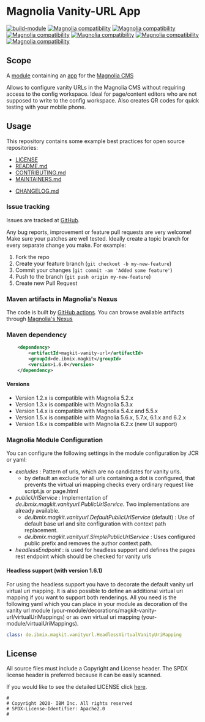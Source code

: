 # Magnolia Vanity-URL App

[![build-module](https://github.com/IBM/magkit-vanity-url/actions/workflows/build.yaml/badge.svg)](https://github.com/IBM/magkit-vanity-url/actions/workflows/build.yaml) 
[![Magnolia compatibility](https://img.shields.io/badge/magnolia-5.4-brightgreen.svg)](https://www.magnolia-cms.com)
[![Magnolia compatibility](https://img.shields.io/badge/magnolia-5.5-brightgreen.svg)](https://www.magnolia-cms.com)
[![Magnolia compatibility](https://img.shields.io/badge/magnolia-5.6-brightgreen.svg)](https://www.magnolia-cms.com)
[![Magnolia compatibility](https://img.shields.io/badge/magnolia-5.7-brightgreen.svg)](https://www.magnolia-cms.com)
[![Magnolia compatibility](https://img.shields.io/badge/magnolia-6.1-brightgreen.svg)](https://www.magnolia-cms.com)
[![Magnolia compatibility](https://img.shields.io/badge/magnolia-6.2-brightgreen.svg)](https://www.magnolia-cms.com)

## Scope

A [module](https://documentation.magnolia-cms.com/display/DOCS/Modules) containing an [app](https://documentation.magnolia-cms.com/display/DOCS/Apps) for the [Magnolia CMS](http://www.magnolia-cms.com)

Allows to configure vanity URLs in the Magnolia CMS without requiring access to the config workspace. Ideal for page/content editors who are not supposed to write to the config workspace. Also creates QR codes for quick testing with your mobile phone.

## Usage

This repository contains some example best practices for open source repositories:

* [LICENSE](LICENSE)
* [README.md](README.md)
* [CONTRIBUTING.md](CONTRIBUTING.md)
* [MAINTAINERS.md](MAINTAINERS.md)
<!-- A Changelog allows you to track major changes and things that happen, https://github.com/github-changelog-generator/github-changelog-generator can help automate the process -->
* [CHANGELOG.md](CHANGELOG.md)

### Issue tracking

Issues are tracked at [GitHub](https://github.com/IBM/magkit-vanity-url/issues).

Any bug reports, improvement or feature pull requests are very welcome! 
Make sure your patches are well tested. Ideally create a topic branch for every separate change you make. 
For example:

1. Fork the repo
2. Create your feature branch (`git checkout -b my-new-feature`)
3. Commit your changes (`git commit -am 'Added some feature'`)
4. Push to the branch (`git push origin my-new-feature`)
5. Create new Pull Request

### Maven artifacts in Magnolia's Nexus

The code is built by [GitHub actions](https://github.com/IBM/magkit-vanity-url/actions/workflows/build.yaml).
You can browse available artifacts through [Magnolia's Nexus](https://nexus.magnolia-cms.com/#nexus-search;quick~magkit-vanity-url)

### Maven dependency

```xml
    <dependency>
        <artifactId>magkit-vanity-url</artifactId>
        <groupId>de.ibmix.magkit</groupId>
        <version>1.6.0</version>
    </dependency>
```

#### Versions

* Version 1.2.x is compatible with Magnolia 5.2.x
* Version 1.3.x is compatible with Magnolia 5.3.x
* Version 1.4.x is compatible with Magnolia 5.4.x and 5.5.x
* Version 1.5.x is compatible with Magnolia 5.6.x, 5.7.x, 6.1.x and 6.2.x
* Version 1.6.x is compatible with Magnolia 6.2.x (new UI support)

### Magnolia Module Configuration

You can configure the following settings in the module configuration by JCR or yaml:
* _excludes_ : Pattern of urls, which are no candidates for vanity urls.
  * by default an exclude for all urls containing a dot is configured, that prevents the virtual uri mapping checks every ordinary request like script.js or page.html 
* _publicUrlService_ : Implementation of _de.ibmix.magkit.vanityurl.PublicUrlService_. Two implementations are already available.
  * _de.ibmix.magkit.vanityurl.DefaultPublicUrlService_ (default) : Use of default base url and site configuration with context path replacement.
  * _de.ibmix.magkit.vanityurl.SimplePublicUrlService_ : Uses configured public prefix and removes the author context path.
* _headlessEndpoint_ : is used for headless support and defines the pages rest endpoint which should be checked for vanity urls

#### Headless support (with version 1.6.1)

For using the headless support you have to decorate the default vanity url virtual uri mapping. It is also possible to define an additional virtual uri mapping 
if you want to support both renderings. All you need is the following yaml which you can place in your module as decoration of the vanity url module 
(your-module/decorations/magkit-vanity-url/virtualUriMappings) or as own virtual uri mapping (your-module/virtualUriMappings).
```yaml
class: de.ibmix.magkit.vanityurl.HeadlessVirtualVanityUriMapping
```

## License

All source files must include a Copyright and License header. The SPDX license header is
preferred because it can be easily scanned.

If you would like to see the detailed LICENSE click [here](LICENSE).

```text
#
# Copyright 2020- IBM Inc. All rights reserved
# SPDX-License-Identifier: Apache2.0
#
```
